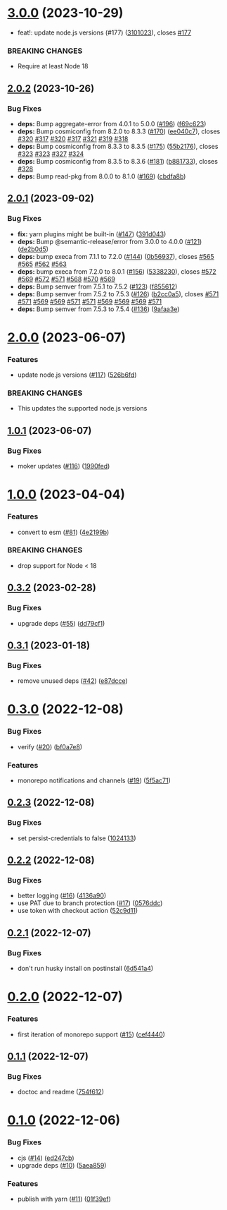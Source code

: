 # [3.0.0](https://github.com/hongaar/semantic-release-yarn/compare/v2.0.2...v3.0.0) (2023-10-29)


* feat!: update node.js versions (#177) ([3101023](https://github.com/hongaar/semantic-release-yarn/commit/3101023371bcb5291ee3bfc727ebb3c1052a3e2f)), closes [#177](https://github.com/hongaar/semantic-release-yarn/issues/177)


### BREAKING CHANGES

* Require at least Node 18

## [2.0.2](https://github.com/hongaar/semantic-release-yarn/compare/v2.0.1...v2.0.2) (2023-10-26)


### Bug Fixes

* **deps:** Bump aggregate-error from 4.0.1 to 5.0.0 ([#196](https://github.com/hongaar/semantic-release-yarn/issues/196)) ([f69c623](https://github.com/hongaar/semantic-release-yarn/commit/f69c62333acd4ce59e284daeaa4f3536415d8f22))
* **deps:** Bump cosmiconfig from 8.2.0 to 8.3.3 ([#170](https://github.com/hongaar/semantic-release-yarn/issues/170)) ([ee040c7](https://github.com/hongaar/semantic-release-yarn/commit/ee040c7c84cd106c69c8c9b8a2184467df1e1dbf)), closes [#320](https://github.com/hongaar/semantic-release-yarn/issues/320) [#317](https://github.com/hongaar/semantic-release-yarn/issues/317) [#320](https://github.com/hongaar/semantic-release-yarn/issues/320) [#317](https://github.com/hongaar/semantic-release-yarn/issues/317) [#321](https://github.com/hongaar/semantic-release-yarn/issues/321) [#319](https://github.com/hongaar/semantic-release-yarn/issues/319) [#318](https://github.com/hongaar/semantic-release-yarn/issues/318)
* **deps:** Bump cosmiconfig from 8.3.3 to 8.3.5 ([#175](https://github.com/hongaar/semantic-release-yarn/issues/175)) ([55b2176](https://github.com/hongaar/semantic-release-yarn/commit/55b21765eddd8162a633bba04971af199bd65f9a)), closes [#323](https://github.com/hongaar/semantic-release-yarn/issues/323) [#323](https://github.com/hongaar/semantic-release-yarn/issues/323) [#327](https://github.com/hongaar/semantic-release-yarn/issues/327) [#324](https://github.com/hongaar/semantic-release-yarn/issues/324)
* **deps:** Bump cosmiconfig from 8.3.5 to 8.3.6 ([#181](https://github.com/hongaar/semantic-release-yarn/issues/181)) ([b881733](https://github.com/hongaar/semantic-release-yarn/commit/b8817331071328c789fa2eb7200afd3c1217e40c)), closes [#328](https://github.com/hongaar/semantic-release-yarn/issues/328)
* **deps:** Bump read-pkg from 8.0.0 to 8.1.0 ([#169](https://github.com/hongaar/semantic-release-yarn/issues/169)) ([cbdfa8b](https://github.com/hongaar/semantic-release-yarn/commit/cbdfa8b24fec00aafb57b67992ce4fabb66ed5bc))

## [2.0.1](https://github.com/hongaar/semantic-release-yarn/compare/v2.0.0...v2.0.1) (2023-09-02)

### Bug Fixes

* **fix:** yarn plugins might be built-in ([#147](https://github.com/hongaar/semantic-release-yarn/issues/147)) ([391d043](https://github.com/hongaar/semantic-release-yarn/commit/391d0435029d90f9d3721469b589b2650a1ab2af))
* **deps:** Bump @semantic-release/error from 3.0.0 to 4.0.0 ([#121](https://github.com/hongaar/semantic-release-yarn/issues/121)) ([de2b0d5](https://github.com/hongaar/semantic-release-yarn/commit/de2b0d5987c0fa8472e292ef65c24ecec008aae6))
* **deps:** bump execa from 7.1.1 to 7.2.0 ([#144](https://github.com/hongaar/semantic-release-yarn/issues/144)) ([0b56937](https://github.com/hongaar/semantic-release-yarn/commit/0b5693774a0138f824b61d3c1c727f2dd3121024)), closes [#565](https://github.com/hongaar/semantic-release-yarn/issues/565) [#565](https://github.com/hongaar/semantic-release-yarn/issues/565) [#562](https://github.com/hongaar/semantic-release-yarn/issues/562) [#563](https://github.com/hongaar/semantic-release-yarn/issues/563)
* **deps:** bump execa from 7.2.0 to 8.0.1 ([#156](https://github.com/hongaar/semantic-release-yarn/issues/156)) ([5338230](https://github.com/hongaar/semantic-release-yarn/commit/533823085cc857694594a9ef168a2c69daefd972)), closes [#572](https://github.com/hongaar/semantic-release-yarn/issues/572) [#569](https://github.com/hongaar/semantic-release-yarn/issues/569) [#572](https://github.com/hongaar/semantic-release-yarn/issues/572) [#571](https://github.com/hongaar/semantic-release-yarn/issues/571) [#568](https://github.com/hongaar/semantic-release-yarn/issues/568) [#570](https://github.com/hongaar/semantic-release-yarn/issues/570) [#569](https://github.com/hongaar/semantic-release-yarn/issues/569)
* **deps:** Bump semver from 7.5.1 to 7.5.2 ([#123](https://github.com/hongaar/semantic-release-yarn/issues/123)) ([f855612](https://github.com/hongaar/semantic-release-yarn/commit/f855612e7ca5188c3fdab371dc4e642f395e89da))
* **deps:** Bump semver from 7.5.2 to 7.5.3 ([#126](https://github.com/hongaar/semantic-release-yarn/issues/126)) ([b2cc0a5](https://github.com/hongaar/semantic-release-yarn/commit/b2cc0a52178c0d57ab2013f1f61ca7c7e8e066a0)), closes [#571](https://github.com/hongaar/semantic-release-yarn/issues/571) [#571](https://github.com/hongaar/semantic-release-yarn/issues/571) [#569](https://github.com/hongaar/semantic-release-yarn/issues/569) [#569](https://github.com/hongaar/semantic-release-yarn/issues/569) [#571](https://github.com/hongaar/semantic-release-yarn/issues/571) [#571](https://github.com/hongaar/semantic-release-yarn/issues/571) [#569](https://github.com/hongaar/semantic-release-yarn/issues/569) [#569](https://github.com/hongaar/semantic-release-yarn/issues/569) [#569](https://github.com/hongaar/semantic-release-yarn/issues/569) [#571](https://github.com/hongaar/semantic-release-yarn/issues/571)
* **deps:** Bump semver from 7.5.3 to 7.5.4 ([#136](https://github.com/hongaar/semantic-release-yarn/issues/136)) ([9afaa3e](https://github.com/hongaar/semantic-release-yarn/commit/9afaa3ebd4435c95e1299dc1ff8c6b61b719540f))

# [2.0.0](https://github.com/hongaar/semantic-release-yarn/compare/v1.0.1...v2.0.0) (2023-06-07)


### Features

* update node.js versions ([#117](https://github.com/hongaar/semantic-release-yarn/issues/117)) ([526b6fd](https://github.com/hongaar/semantic-release-yarn/commit/526b6fd9c66d95d83e5d02c4c86fc0146231d7fb))


### BREAKING CHANGES

* This updates the supported node.js versions

## [1.0.1](https://github.com/hongaar/semantic-release-yarn/compare/v1.0.0...v1.0.1) (2023-06-07)


### Bug Fixes

* moker updates ([#116](https://github.com/hongaar/semantic-release-yarn/issues/116)) ([1990fed](https://github.com/hongaar/semantic-release-yarn/commit/1990fed11929f4b863aebd6177dfb254bab2275b))

# [1.0.0](https://github.com/hongaar/semantic-release-yarn/compare/v0.3.2...v1.0.0) (2023-04-04)

### Features

- convert to esm
  ([#81](https://github.com/hongaar/semantic-release-yarn/issues/81))
  ([4e2199b](https://github.com/hongaar/semantic-release-yarn/commit/4e2199b8ece3046b4aae284d25f239997418d6c2))

### BREAKING CHANGES

- drop support for Node < 18

## [0.3.2](https://github.com/hongaar/semantic-release-yarn/compare/v0.3.1...v0.3.2) (2023-02-28)

### Bug Fixes

- upgrade deps
  ([#55](https://github.com/hongaar/semantic-release-yarn/issues/55))
  ([dd79cf1](https://github.com/hongaar/semantic-release-yarn/commit/dd79cf1daef3c5872c0625337369d0c83c532216))

## [0.3.1](https://github.com/hongaar/semantic-release-yarn/compare/v0.3.0...v0.3.1) (2023-01-18)

### Bug Fixes

- remove unused deps
  ([#42](https://github.com/hongaar/semantic-release-yarn/issues/42))
  ([e87dcce](https://github.com/hongaar/semantic-release-yarn/commit/e87dccea586264e001c0f7c4aab3c1b37e64cf96))

# [0.3.0](https://github.com/hongaar/semantic-release-yarn/compare/v0.2.3...v0.3.0) (2022-12-08)

### Bug Fixes

- verify ([#20](https://github.com/hongaar/semantic-release-yarn/issues/20))
  ([bf0a7e8](https://github.com/hongaar/semantic-release-yarn/commit/bf0a7e8c0b0f2c2191261d6389b1577d37ae24ab))

### Features

- monorepo notifications and channels
  ([#19](https://github.com/hongaar/semantic-release-yarn/issues/19))
  ([5f5ac71](https://github.com/hongaar/semantic-release-yarn/commit/5f5ac716a10ed9251da9d008fa7054ff39b45609))

## [0.2.3](https://github.com/hongaar/semantic-release-yarn/compare/v0.2.2...v0.2.3) (2022-12-08)

### Bug Fixes

- set persist-credentials to false
  ([1024133](https://github.com/hongaar/semantic-release-yarn/commit/10241337f366a8a0c023a7876b7fb7323f716cc7))

## [0.2.2](https://github.com/hongaar/semantic-release-yarn/compare/v0.2.1...v0.2.2) (2022-12-08)

### Bug Fixes

- better logging
  ([#16](https://github.com/hongaar/semantic-release-yarn/issues/16))
  ([4136a90](https://github.com/hongaar/semantic-release-yarn/commit/4136a907cb3b5919c2dc8d33391c8bf3e4b73270))
- use PAT due to branch protection
  ([#17](https://github.com/hongaar/semantic-release-yarn/issues/17))
  ([0576ddc](https://github.com/hongaar/semantic-release-yarn/commit/0576ddc1f1113b92e0a038e70dbe2258acfdd781))
- use token with checkout action
  ([52c9d11](https://github.com/hongaar/semantic-release-yarn/commit/52c9d116019a4438fc7e58c1a812adb5d94ffb04))

## [0.2.1](https://github.com/hongaar/semantic-release-yarn/compare/v0.2.0...v0.2.1) (2022-12-07)

### Bug Fixes

- don't run husky install on postinstall
  ([6d541a4](https://github.com/hongaar/semantic-release-yarn/commit/6d541a479afdf63062c51d05ba414d2477421f2b))

# [0.2.0](https://github.com/hongaar/semantic-release-yarn/compare/v0.1.1...v0.2.0) (2022-12-07)

### Features

- first iteration of monorepo support
  ([#15](https://github.com/hongaar/semantic-release-yarn/issues/15))
  ([cef4440](https://github.com/hongaar/semantic-release-yarn/commit/cef4440d883dfaafbe6b58811444ae774c3341f6))

## [0.1.1](https://github.com/hongaar/semantic-release-yarn/compare/v0.1.0...v0.1.1) (2022-12-07)

### Bug Fixes

- doctoc and readme
  ([754f612](https://github.com/hongaar/semantic-release-yarn/commit/754f6121b8085443913275a03888105a59465187))

# [0.1.0](https://github.com/hongaar/semantic-release-yarn/compare/v0.0.0...v0.1.0) (2022-12-06)

### Bug Fixes

- cjs ([#14](https://github.com/hongaar/semantic-release-yarn/issues/14))
  ([ed247cb](https://github.com/hongaar/semantic-release-yarn/commit/ed247cbe82c8a09ddf54c50ce93259e3ab697d08))
- upgrade deps
  ([#10](https://github.com/hongaar/semantic-release-yarn/issues/10))
  ([5aea859](https://github.com/hongaar/semantic-release-yarn/commit/5aea859a183f8113d1d0126a073a2549382c27f6))

### Features

- publish with yarn
  ([#11](https://github.com/hongaar/semantic-release-yarn/issues/11))
  ([01f39ef](https://github.com/hongaar/semantic-release-yarn/commit/01f39ef7f32473105387d5d4e2e1be13c5bbd1d2))
